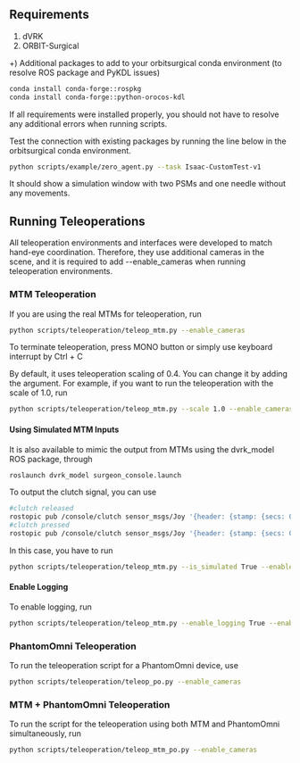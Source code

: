 ## Requirements
1. dVRK
2. ORBIT-Surgical
   
+) Additional packages to add to your orbitsurgical conda environment (to resolve ROS package and PyKDL issues)
```bash
conda install conda-forge::rospkg
conda install conda-forge::python-orocos-kdl
```

If all requirements were installed properly, you should not have to resolve any additional errors when running scripts.

Test the connection with existing packages by running the line below in the orbitsurgical conda environment.

```bash
python scripts/example/zero_agent.py --task Isaac-CustomTest-v1
```

It should show a simulation window with two PSMs and one needle without any movements.

## Running Teleoperations
All teleoperation environments and interfaces were developed to match hand-eye coordination. Therefore, they use additional cameras in the scene, and it is required to add --enable_cameras when running teleoperation environments.
### MTM Teleoperation
If you are using the real MTMs for teleoperation, run
```bash
python scripts/teleoperation/teleop_mtm.py --enable_cameras
```
To terminate teleoperation, press MONO button or simply use keyboard interrupt by Ctrl + C

By default, it uses teleoperation scaling of 0.4. You can change it by adding the argument. For example, if you want to run the teleoperation with the scale of 1.0, run
```bash
python scripts/teleoperation/teleop_mtm.py --scale 1.0 --enable_cameras
```

#### Using Simulated MTM Inputs
It is also available to mimic the output from MTMs using the dvrk_model ROS package, through
```bash
roslaunch dvrk_model surgeon_console.launch
```
To output the clutch signal, you can use 
```bash
#clutch released
rostopic pub /console/clutch sensor_msgs/Joy '{header: {stamp: {secs: 0, nsecs: 0}, frame_id: ""}, axes: [0.0, 0.0], buttons: [0]}'
#clutch pressed
rostopic pub /console/clutch sensor_msgs/Joy '{header: {stamp: {secs: 0, nsecs: 0}, frame_id: ""}, axes: [0.0, 0.0], buttons: [1]}' 
```

In this case, you have to run
```bash
python scripts/teleoperation/teleop_mtm.py --is_simulated True --enable_cameras
```

#### Enable Logging
To enable logging, run 
```bash
python scripts/teleoperation/teleop_mtm.py --enable_logging True --enable_cameras
```

### PhantomOmni Teleoperation
To run the teleoperation script for a PhantomOmni device, use

```bash
python scripts/teleoperation/teleop_po.py --enable_cameras
```

### MTM + PhantomOmni Teleoperation
To run the script for the teleoperation using both MTM and PhantomOmni simultaneously, run

```bash
python scripts/teleoperation/teleop_mtm_po.py --enable_cameras
```

